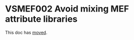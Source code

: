# VSMEF002 Avoid mixing MEF attribute libraries

This doc has [moved](https://microsoft.github.io/vs-mef/analyzers/VSMEF002.html).
